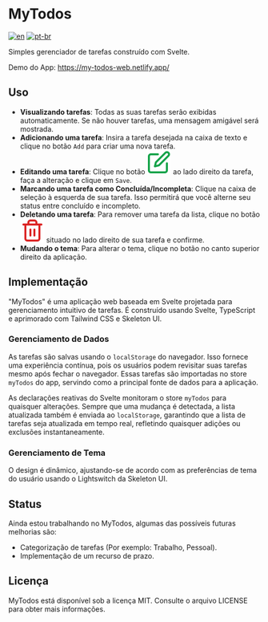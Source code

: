 # MyTodos

[![en](https://img.shields.io/badge/lang-en-red.svg)](README.md)
[![pt-br](https://img.shields.io/badge/lang-pt--br-green.svg)](README.pt-br.md)

Simples gerenciador de tarefas construído com Svelte.

Demo do App: https://my-todos-web.netlify.app/

## Uso

- **Visualizando tarefas**: Todas as suas tarefas serão exibidas automaticamente. Se não houver tarefas, uma mensagem amigável será mostrada.
- **Adicionando uma tarefa**: Insira a tarefa desejada na caixa de texto e clique no botão `Add` para criar uma nova tarefa.
- **Editando uma tarefa**: Clique no botão ![Edit Icon](src/lib/assets/edit-icon.svg) ao lado direito da tarefa, faça a alteração e clique em `Save`.
- **Marcando uma tarefa como Concluída/Incompleta**: Clique na caixa de seleção à esquerda de sua tarefa. Isso permitirá que você alterne seu status entre concluído e incompleto.
- **Deletando uma tarefa**: Para remover uma tarefa da lista, clique no botão ![Delete Icon](src/lib/assets/delete-icon.svg) situado no lado direito de sua tarefa e confirme.
- **Mudando o tema**: Para alterar o tema, clique no botão no canto superior direito da aplicação.

## Implementação

"MyTodos" é uma aplicação web baseada em Svelte projetada para gerenciamento intuitivo de tarefas. É construído usando Svelte, TypeScript e aprimorado com Tailwind CSS e Skeleton UI.

### Gerenciamento de Dados

As tarefas são salvas usando o `localStorage` do navegador. Isso fornece uma experiência contínua, pois os usuários podem revisitar suas tarefas mesmo após fechar o navegador. Essas tarefas são importadas no store `myTodos` do app, servindo como a principal fonte de dados para a aplicação.

As declarações reativas do Svelte monitoram o store `myTodos` para quaisquer alterações. Sempre que uma mudança é detectada, a lista atualizada também é enviada ao `localStorage`, garantindo que a lista de tarefas seja atualizada em tempo real, refletindo quaisquer adições ou exclusões instantaneamente.

### Gerenciamento de Tema

O design é dinâmico, ajustando-se de acordo com as preferências de tema do usuário usando o Lightswitch da Skeleton UI.

## Status

Ainda estou trabalhando no MyTodos, algumas das possíveis futuras melhorias são:

- Categorização de tarefas (Por exemplo: Trabalho, Pessoal).
- Implementação de um recurso de prazo.

## Licença

MyTodos está disponível sob a licença MIT. Consulte o arquivo LICENSE para obter mais informações.
